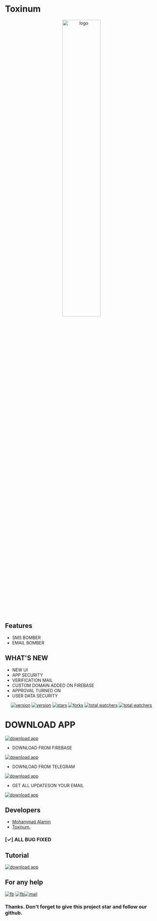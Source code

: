 # **Toxinum**

<div align="center">
<img style="height: 50%;width: 50%;" src="assets/logo.png" alt="logo">
</div>


## Features

* SMS BOMBER
* EMAIL BOMBER

## WHAT'S NEW

- NEW UI
- APP SECURITY 
- VERIFICATION MAIL
- CUSTOM DOMAIN ADDED ON FIREBASE
- APPROVAL TURNED ON
- USER DATA SECURITY

<div align="center">
<a href="https://www.github.com/itsn0b1t4"><img src="https://img.shields.io/github/followers/itsn0b1t4?logo=GITHUB&style=for-the-badge" alt="version" ></a>
<a href="https://github.com/ITSN0B1T4/Toxinum/releases/tag/Toxinum_V1.0"><img src="https://img.shields.io/badge/Version-V1.9-dark?style=for-the-badge" alt="version" ></a>
<a href="https://www.github.com/itsn0b1t4/toxinum/"><img src="https://img.shields.io/github/stars/itzakx21/TOXIC-WORLD?logo=GITHUB&style=for-the-badge" alt="stars" ></a>
<a href="https://github.com/itsn0b1t4/toxinum/fork"><img src="https://img.shields.io/github/forks/itzakx21/TOXIC-WORLD?logo=GITHUB&style=for-the-badge" alt="forks" ></a>
<a href="https://www.github.com/itsn0b1t4/toxinum/"><img src="https://img.shields.io/github/watchers/itzakx21/TOXIC-WORLD?color=red&logo=github&style=for-the-badge" alt="total watchers" ></a>
<a href="https://github.com/itsn0b1t4/toxinum//blob/main/LICENSE"><img src="https://img.shields.io/github/license/itzakx21/TOXIC-WORLD?logo=license&style=for-the-badge" alt="total watchers" ></a>
</div>

# DOWNLOAD APP 

<a href="https://github.com/ITSN0B1T4/Toxinum/releases/tag/Toxinum_V1.0"><img src="https://img.shields.io/badge/DOWNLOAD-V1.9-dark?style=for-the-badge" alt="download app" ></a>

- DOWNLOAD FROM FIREBASE

<a href="https://firebasestorage.googleapis.com/v0/b/toxinumbd.appspot.com/o/Toxinum._1.0.apk?alt=media&token=0716da7c-b556-48eb-ae1e-8fd47cc218f7"><img src="https://img.shields.io/static/v1?style=for-the-badge&message=V1.9&color=000000&logo=FIREBASE&logoColor=FFFFFF&label=DOWNLOAD%20NOW" alt="download app" ></a>

- DOWNLOAD FROM TELEGRAM 

<a href="https://t.me/toxinum"><img src="https://img.shields.io/badge/Telegram-1877F2?style=for-the-badge&logo=telegram&logoColor=white" alt="download app" ></a>

- GET ALL UPDATESON YOUR EMAIL

<a href="https://appdistribution.firebase.dev/i/395931dd594e8b3e"><img src="https://img.shields.io/static/v1?style=for-the-badge&message=NOW&color=000000&logo=FIREBASE&logoColor=FFFFFF&label=SIGNUP" alt="download app" ></a>


## Developers
  * <a href="https://www.facebook.com/ITSN0B1T4">Mohammad Alamin</a>
  * <a href="https://www.facebook.com/Toxinum">Toxinum.</a><br>

### [✓] ALL BUG FIXED

## Tutorial

<a href="https://youtube.com/c/AKXVAU"><img src="https://img.shields.io/youtube/views/AJ1DDKGQYiQ?color=blue&label=WATCH&logo=youtube&logoColor=red&style=for-the-badge" alt="download app" ></a>

## For any help

<a href="https://www.facebook.com/toxinum"><img src="https://img.shields.io/badge/Facebook-1877F2?style=for-the-badge&logo=facebook&logoColor=white" alt="fb" ></a>
<a href="https://t.me/toxinum"><img src="https://img.shields.io/badge/Telegram-1877F2?style=for-the-badge&logo=telegram&logoColor=white" alt="fb" ></a><a href="mailto: dev.akxvau@gmail.com"><img src="https://img.shields.io/badge/Gmail-D14836?style=for-the-badge&logo=gmail&logoColor=white" alt="mail" ></a>


### Thanks. Don't forget to give this project star and follow our github.
